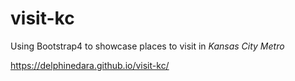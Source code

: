 # visit-kc
Using Bootstrap4 to showcase places to visit in *Kansas City Metro*

https://delphinedara.github.io/visit-kc/
